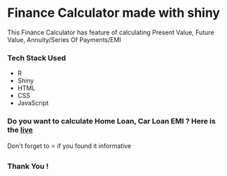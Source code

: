 # Finance Calculator made with shiny 

<p>This Finance Calculator has feature of calculating Present Value, Future Value, Annuity/Series Of Payments/EMI <p>
<h3>Tech Stack Used</h3>
 <ul>
 <li>R</li>
 <li>Shiny</li>
 <li>HTML</li>
 <li>CSS</li>
 <li>JavaScript</li>
 </ul>
 
<h3>Do you want to calculate Home Loan, Car Loan EMI ? Here is the <a href="https://prachigore29.shinyapps.io/Finance_Calculator/">live</a></h3>
<p>Don't forget to ⭐ if you found it informative</p>

<h3>Thank You !</h3>
<br>
